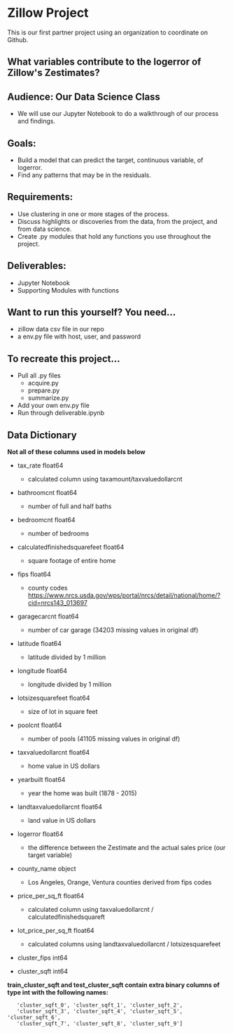 # Zillow Project
This is our first partner project using an organization to coordinate on Github. 

## What variables contribute to the logerror of Zillow's Zestimates?

## Audience: Our Data Science Class
- We will use our Jupyter Notebook to do a walkthrough of our process and findings.
## Goals:
- Build a model that can predict the target, continuous variable, of logerror.
- Find any patterns that may be in the residuals.
## Requirements:
- Use clustering in one or more stages of the process.
- Discuss highlights or discoveries from the data, from the project, and from data science.
- Create .py modules that hold any functions you use throughout the project.
## Deliverables:
- Jupyter Notebook
- Supporting Modules with functions
## Want to run this yourself? You need...
- zillow data csv file in our repo
- a env.py file with host, user, and password
## To recreate this project...
- Pull all .py files
    - acquire.py
    - prepare.py
    - summarize.py
- Add your own env.py file
- Run through deliverable.ipynb

## Data Dictionary 

**Not all of these columns used in models below**

- tax_rate                        float64

    - calculated column using taxamount/taxvaluedollarcnt
    
- bathroomcnt                     float64

    - number of full and half baths
    
- bedroomcnt                      float64

    - number of bedrooms

- calculatedfinishedsquarefeet    float64

    - square footage of entire home

- fips                            float64

    - county codes
 https://www.nrcs.usda.gov/wps/portal/nrcs/detail/national/home/?cid=nrcs143_013697

- garagecarcnt                    float64

    - number of car garage (34203 missing values in original df)

- latitude                        float64

    - latitude divided by 1 million

- longitude                       float64

    - longitude divided by 1 million

- lotsizesquarefeet               float64

    - size of lot in square feet

- poolcnt                         float64

    - number of pools (41105 missing values in original df)

- taxvaluedollarcnt               float64

    - home value in US dollars

- yearbuilt                       float64

    - year the home was built (1878 - 2015)

- landtaxvaluedollarcnt           float64

    - land value in US dollars

- logerror                        float64

    - the difference between the Zestimate and the actual sales price (our target variable)

- county_name                     object

    - Los Angeles, Orange, Ventura counties derived from fips codes

- price_per_sq_ft                 float64

    - calculated column using taxvaluedollarcnt / calculatedfinishedsquareft

- lot_price_per_sq_ft             float64

    - calculated columns using landtaxvaluedollarcnt / lotsizesquarefeet

- cluster_fips                    int64

- cluster_sqft                    int64
    
    
**train_cluster_sqft and test_cluster_sqft contain extra binary columns of type int with the following names:**

    
       'cluster_sqft_0', 'cluster_sqft_1', 'cluster_sqft_2',
       'cluster_sqft_3', 'cluster_sqft_4', 'cluster_sqft_5', 'cluster_sqft_6',
       'cluster_sqft_7', 'cluster_sqft_8', 'cluster_sqft_9']
